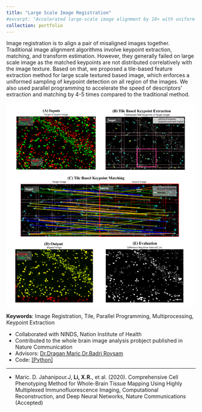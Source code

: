 ```yaml
---
title: "Large Scale Image Registration"
#excerpt: "Accelerated large-scale image alignment by 10× with uniform keypoint control and multiprocessing>"
collection: portfolio
---
```


Image registration is to align a pair of misaligned images together. Traditional image alignment algorithms involve keypoint extraction, matching, and transform estimation. However, they generally failed on large scale image as the matched keypoints are not distributed correlatively with the image texture. Based on that, we proposed a tile-based feature extraction method for large scale textured based image, which enforces a uniformed sampling of keypoint detection on all region of the images. We also used parallel programming to accelerate the speed of descriptors' extraction and matching by 4-5 times compared to the traditional method.


<p align="center"><img src="/figures/registration.png"  width="550" class="inline"/></p>

**Keywords**: Image Registration, Tile, Parallel Programming, Multiprocessing, Keypoint Extraction

- Collaborated with NINDS, Nation Institute of Health
- Contributed to the whole brain image analysis probject published in Nature Communication
- Advisors: [Dr.Dragan Maric](https://dir.ninds.nih.gov/ninds/Faculty/Profile/dragan-maric.html),[Dr.Badri Roysam](http://www.ee.uh.edu/faculty/roysam) 
- Code: [[Python]](https://github.com/RoysamLab/whole_brain_analysis/blob/master/RECONSTRUCTION/registration.py)

---

* Maric. D. Jahanipour.J,  **Li, X.R.**, et al. (2020). Comprehensive Cell Phenotyping Method for Whole-Brain Tissue Mapping Using Highly Multiplexed Immunofluorescence Imaging, Computational Reconstruction, and Deep Neural Networks, Nature Communications (Accepted)

<!-- << [Back](../) -->
